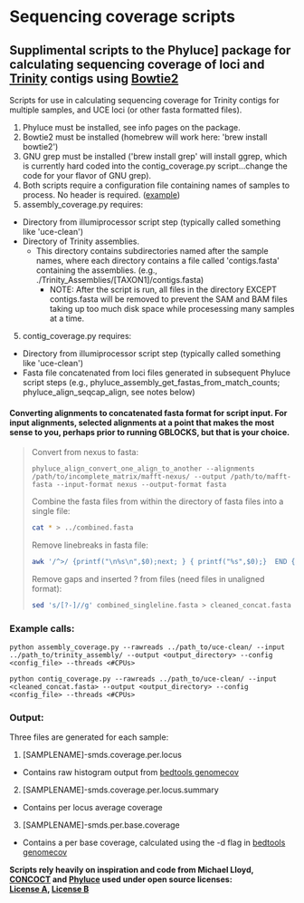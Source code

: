 # Sequencing coverage scripts

## Supplimental scripts to the Phyluce] package for calculating sequencing coverage of loci and [Trinity](https://github.com/trinityrnaseq/trinityrnaseq/wiki) contigs using [Bowtie2](http://bowtie-bio.sourceforge.net/bowtie2/index.shtml)



Scripts for use in calculating sequencing coverage for Trinity contigs for multiple samples, and UCE loci (or other fasta formatted files). 

1. Phyluce must be installed, see info pages on the package. 
2. Bowtie2 must be installed (homebrew will work here: 'brew install bowtie2')
3. GNU grep must be installed ('brew install grep' will install ggrep, which is currently hard coded into the contig_coverage.py script...change the code for your flavor of GNU grep). 
3. Both scripts require a configuration file containing names of samples to process. No header is required. ([example](https://github.com/elianabuenaventura/sequencing_coverage_scripts/blob/main/config_file_example.txt)) 
4. assembly_coverage.py requires: 
 - Directory from illumiprocessor script step (typically called something like 'uce-clean')
 - Directory of Trinity assemblies.
 	- This directory contains subdirectories named after the sample names, where each directory contains a file called 'contigs.fasta' containing the assemblies. (e.g., ./Trinity_Assemblies/[TAXON1]/contigs.fasta)
 	  - NOTE: After the script is run, all files in the directory EXCEPT contigs.fasta will be removed to prevent the SAM and BAM files taking up too much disk space while procesessing many samples at a time. 
5. contig_coverage.py requires:
 - Directory from illumiprocessor script step (typically called something like 'uce-clean')
 - Fasta file concatenated from loci files generated in subsequent Phyluce script steps (e.g., phyluce_assembly_get_fastas_from_match_counts; phyluce_align_seqcap_align, see notes below)



#### Converting alignments to concatenated fasta format for script input. For input alignments, selected alignments at a point that makes the most sense to you, perhaps prior to running GBLOCKS, but that is your choice.

>Convert from nexus to fasta:
>```
>phyluce_align_convert_one_align_to_another --alignments /path/to/incomplete_matrix/mafft-nexus/ --output /path/to/mafft-fasta --input-format nexus --output-format fasta
>```
>Combine the fasta files from within the directory of fasta files into a single file:
>```bash
>cat * > ../combined.fasta
>```
>Remove linebreaks in fasta file:
>```bash
>awk '/^>/ {printf("\n%s\n",$0);next; } { printf("%s",$0);}  END {printf("\n");}' < combined.fasta > combined_singleline.fasta
>```
>Remove gaps and inserted ? from files (need files in unaligned format):
>```bash
>sed 's/[?-]//g' combined_singleline.fasta > cleaned_concat.fasta
>```



### Example calls: 
    python assembly_coverage.py --rawreads ../path_to/uce-clean/ --input ../path_to/trinity_assembly/ --output <output_directory> --config <config_file> --threads <#CPUs>

    python contig_coverage.py --rawreads ../path_to/uce-clean/ --input <cleaned_concat.fasta> --output <output_directory> --config <config_file> --threads <#CPUs>



### Output: 
Three files are generated for each sample:

1. [SAMPLENAME]-smds.coverage.per.locus
 - Contains raw histogram output from [bedtools genomecov](http://bedtools.readthedocs.io/en/latest/content/tools/genomecov.html)
2. [SAMPLENAME]-smds.coverage.per.locus.summary
 - Contains per locus average coverage
3. [SAMPLENAME]-smds.per.base.coverage
 - Contains a per base coverage, calculated using the -d flag in [bedtools genomecov](http://bedtools.readthedocs.io/en/latest/content/tools/genomecov.html)



**Scripts rely heavily on inspiration and code from Michael Lloyd, [CONCOCT](https://github.com/BinPro/CONCOCT/blob/master/scripts/map-bowtie2-markduplicates.sh) and [Phyluce](https://github.com/faircloth-lab/phyluce) used under open source licenses:  
[License A](https://github.com/BinPro/CONCOCT/blob/master/LICENSE.txt),
[License B](https://github.com/faircloth-lab/phyluce/blob/master/LICENSE.txt)**
